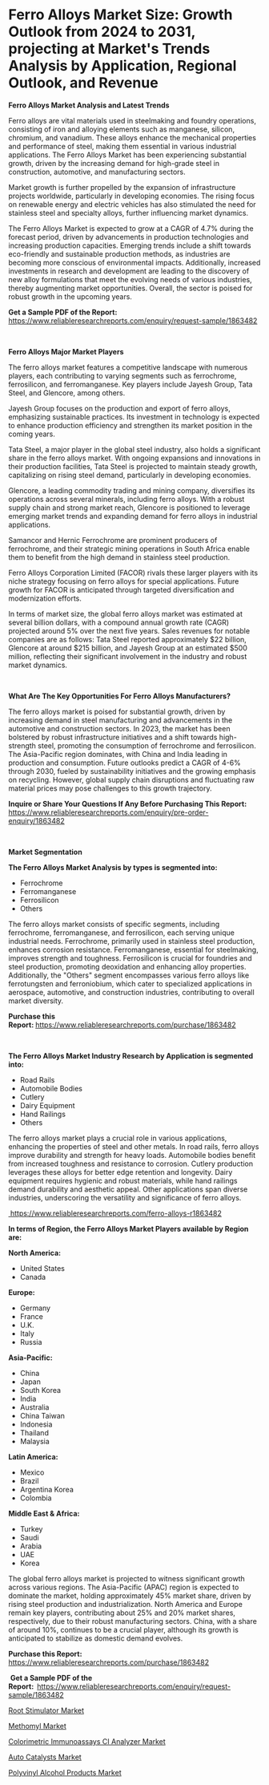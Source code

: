 <p><h1>Ferro Alloys Market Size: Growth Outlook from 2024 to 2031, projecting at Market's Trends Analysis by Application, Regional Outlook, and Revenue</h1></p><p><strong>Ferro Alloys Market Analysis and Latest Trends</strong></p>
<p><p>Ferro alloys are vital materials used in steelmaking and foundry operations, consisting of iron and alloying elements such as manganese, silicon, chromium, and vanadium. These alloys enhance the mechanical properties and performance of steel, making them essential in various industrial applications. The Ferro Alloys Market has been experiencing substantial growth, driven by the increasing demand for high-grade steel in construction, automotive, and manufacturing sectors. </p><p>Market growth is further propelled by the expansion of infrastructure projects worldwide, particularly in developing economies. The rising focus on renewable energy and electric vehicles has also stimulated the need for stainless steel and specialty alloys, further influencing market dynamics. </p><p>The Ferro Alloys Market is expected to grow at a CAGR of 4.7% during the forecast period, driven by advancements in production technologies and increasing production capacities. Emerging trends include a shift towards eco-friendly and sustainable production methods, as industries are becoming more conscious of environmental impacts. Additionally, increased investments in research and development are leading to the discovery of new alloy formulations that meet the evolving needs of various industries, thereby augmenting market opportunities. Overall, the sector is poised for robust growth in the upcoming years.</p></p>
<p><strong>Get a Sample PDF of the Report:&nbsp;</strong> <a href="https://www.reliableresearchreports.com/enquiry/request-sample/1863482?utm_campaign=13&utm_medium=2&utm_source=Github&utm_content=ia&utm_term=11112024&utm_id=ferro-alloys">https://www.reliableresearchreports.com/enquiry/request-sample/1863482</a></p>
<p>&nbsp;</p>
<p><strong>Ferro Alloys Major Market Players</strong></p>
<p><p>The ferro alloys market features a competitive landscape with numerous players, each contributing to varying segments such as ferrochrome, ferrosilicon, and ferromanganese. Key players include Jayesh Group, Tata Steel, and Glencore, among others. </p><p>Jayesh Group focuses on the production and export of ferro alloys, emphasizing sustainable practices. Its investment in technology is expected to enhance production efficiency and strengthen its market position in the coming years.</p><p>Tata Steel, a major player in the global steel industry, also holds a significant share in the ferro alloys market. With ongoing expansions and innovations in their production facilities, Tata Steel is projected to maintain steady growth, capitalizing on rising steel demand, particularly in developing economies.</p><p>Glencore, a leading commodity trading and mining company, diversifies its operations across several minerals, including ferro alloys. With a robust supply chain and strong market reach, Glencore is positioned to leverage emerging market trends and expanding demand for ferro alloys in industrial applications.</p><p>Samancor and Hernic Ferrochrome are prominent producers of ferrochrome, and their strategic mining operations in South Africa enable them to benefit from the high demand in stainless steel production. </p><p>Ferro Alloys Corporation Limited (FACOR) rivals these larger players with its niche strategy focusing on ferro alloys for special applications. Future growth for FACOR is anticipated through targeted diversification and modernization efforts.</p><p>In terms of market size, the global ferro alloys market was estimated at several billion dollars, with a compound annual growth rate (CAGR) projected around 5% over the next five years. Sales revenues for notable companies are as follows: Tata Steel reported approximately $22 billion, Glencore at around $215 billion, and Jayesh Group at an estimated $500 million, reflecting their significant involvement in the industry and robust market dynamics.</p></p>
<p>&nbsp;</p>
<p><strong>What Are The Key Opportunities For Ferro Alloys Manufacturers?</strong></p>
<p><p>The ferro alloys market is poised for substantial growth, driven by increasing demand in steel manufacturing and advancements in the automotive and construction sectors. In 2023, the market has been bolstered by robust infrastructure initiatives and a shift towards high-strength steel, promoting the consumption of ferrochrome and ferrosilicon. The Asia-Pacific region dominates, with China and India leading in production and consumption. Future outlooks predict a CAGR of 4-6% through 2030, fueled by sustainability initiatives and the growing emphasis on recycling. However, global supply chain disruptions and fluctuating raw material prices may pose challenges to this growth trajectory.</p></p>
<p><strong>Inquire or Share Your Questions If Any Before Purchasing This Report:</strong> <a href="https://www.reliableresearchreports.com/enquiry/pre-order-enquiry/1863482?utm_campaign=13&utm_medium=2&utm_source=Github&utm_content=ia&utm_term=11112024&utm_id=ferro-alloys">https://www.reliableresearchreports.com/enquiry/pre-order-enquiry/1863482</a></p>
<p>&nbsp;</p>
<p><strong>Market Segmentation</strong></p>
<p><strong>The Ferro Alloys Market Analysis by types is segmented into:</strong></p>
<p><ul><li>Ferrochrome</li><li>Ferromanganese</li><li>Ferrosilicon</li><li>Others</li></ul></p>
<p><p>The ferro alloys market consists of specific segments, including ferrochrome, ferromanganese, and ferrosilicon, each serving unique industrial needs. Ferrochrome, primarily used in stainless steel production, enhances corrosion resistance. Ferromanganese, essential for steelmaking, improves strength and toughness. Ferrosilicon is crucial for foundries and steel production, promoting deoxidation and enhancing alloy properties. Additionally, the "Others" segment encompasses various ferro alloys like ferrotungsten and ferroniobium, which cater to specialized applications in aerospace, automotive, and construction industries, contributing to overall market diversity.</p></p>
<p><strong>Purchase this Report:&nbsp;</strong><a href="https://www.reliableresearchreports.com/purchase/1863482?utm_campaign=13&utm_medium=2&utm_source=Github&utm_content=ia&utm_term=11112024&utm_id=ferro-alloys">https://www.reliableresearchreports.com/purchase/1863482</a></p>
<p>&nbsp;</p>
<p><strong>The Ferro Alloys Market Industry Research by Application is segmented into:</strong></p>
<p><ul><li>Road Rails</li><li>Automobile Bodies</li><li>Cutlery</li><li>Dairy Equipment</li><li>Hand Railings</li><li>Others</li></ul></p>
<p><p>The ferro alloys market plays a crucial role in various applications, enhancing the properties of steel and other metals. In road rails, ferro alloys improve durability and strength for heavy loads. Automobile bodies benefit from increased toughness and resistance to corrosion. Cutlery production leverages these alloys for better edge retention and longevity. Dairy equipment requires hygienic and robust materials, while hand railings demand durability and aesthetic appeal. Other applications span diverse industries, underscoring the versatility and significance of ferro alloys.</p></p>
<p><a href="https://www.reliableresearchreports.com/ferro-alloys-r1863482?utm_campaign=13&utm_medium=2&utm_source=Github&utm_content=ia&utm_term=11112024&utm_id=ferro-alloys">&nbsp;https://www.reliableresearchreports.com/ferro-alloys-r1863482</a></p>
<p><strong>In terms of Region, the Ferro Alloys Market Players available by Region are:</strong></p>
<p>
    <p> <strong> North America: </strong>
        <ul>
            <li>United States</li>
            <li>Canada</li>
        </ul>
        </p> 
    <p> <strong> Europe: </strong>
        <ul>
            <li>Germany</li>
            <li>France</li>
            <li>U.K.</li>
            <li>Italy</li>
            <li>Russia</li>
        </ul>
        </p> 
    <p> <strong> Asia-Pacific: </strong>
        <ul>
            <li>China</li>
            <li>Japan</li>
            <li>South Korea</li>
            <li>India</li>
            <li>Australia</li>
            <li>China Taiwan</li>
            <li>Indonesia</li>
            <li>Thailand</li>
            <li>Malaysia</li>
        </ul>
        </p> 
    <p> <strong> Latin America: </strong>
        <ul>
            <li>Mexico</li>
            <li>Brazil</li>
            <li>Argentina Korea</li>
            <li>Colombia</li>
        </ul>
        </p> 
    <p> <strong> Middle East & Africa: </strong>
        <ul>
            <li>Turkey</li>
            <li>Saudi</li>
            <li>Arabia</li>
            <li>UAE</li>
            <li>Korea</li>
        </ul>
    </p>
    </p>
<p><p>The global ferro alloys market is projected to witness significant growth across various regions. The Asia-Pacific (APAC) region is expected to dominate the market, holding approximately 45% market share, driven by rising steel production and industrialization. North America and Europe remain key players, contributing about 25% and 20% market shares, respectively, due to their robust manufacturing sectors. China, with a share of around 10%, continues to be a crucial player, although its growth is anticipated to stabilize as domestic demand evolves.</p></p>
<p><strong>Purchase this Report: </strong><a href="https://www.reliableresearchreports.com/purchase/1863482?utm_campaign=13&utm_medium=2&utm_source=Github&utm_content=ia&utm_term=11112024&utm_id=ferro-alloys">https://www.reliableresearchreports.com/purchase/1863482</a></p>
<p>&nbsp;<strong>Get a Sample PDF of the Report:&nbsp;&nbsp;</strong><a href="https://www.reliableresearchreports.com/enquiry/request-sample/1863482?utm_campaign=13&utm_medium=2&utm_source=Github&utm_content=ia&utm_term=11112024&utm_id=ferro-alloys">https://www.reliableresearchreports.com/enquiry/request-sample/1863482</a></p>
<p><strong></strong></p>
<p><p><a href="https://www.linkedin.com/pulse/root-stimulator-market-industry-trends-forecast-period-from-iiluf?utm_campaign=13&utm_medium=2&utm_source=Github&utm_content=ia&utm_term=11112024&utm_id=ferro-alloys">Root Stimulator Market</a></p><p><a href="https://www.linkedin.com/pulse/global-methomyl-market-trends-innovations-forward-looking-analysis-wr6gf?utm_campaign=13&utm_medium=2&utm_source=Github&utm_content=ia&utm_term=11112024&utm_id=ferro-alloys">Methomyl Market</a></p><p><a href="https://issuu.com/reportprime-2/docs/colorimetric-immunoassays-ci-analyz_0edf67656bbd3e?utm_campaign=13&utm_medium=2&utm_source=Github&utm_content=ia&utm_term=11112024&utm_id=ferro-alloys">Colorimetric Immunoassays CI Analyzer Market</a></p><p><a href="https://github.com/GenaGaines34/Market-Research-Report-List-1/blob/main/auto-catalysts-market.md?utm_campaign=13&utm_medium=2&utm_source=Github&utm_content=ia&utm_term=11112024&utm_id=ferro-alloys">Auto Catalysts Market</a></p><p><a href="https://github.com/AbbasMahmud554/Market-Research-Report-List-1/blob/main/polyvinyl-alcohol-products-market.md?utm_campaign=13&utm_medium=2&utm_source=Github&utm_content=ia&utm_term=11112024&utm_id=ferro-alloys">Polyvinyl Alcohol Products Market</a></p></p>